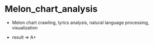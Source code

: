 # Melon_chart_analysis
- Melon chart crawling, lyrics analysis, natural language processing, visualization

- result => A+
